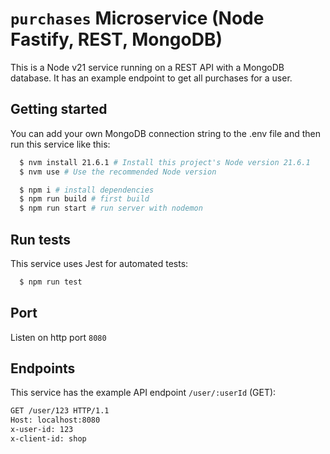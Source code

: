 # `purchases` Microservice (Node Fastify, REST, MongoDB)

This is a Node v21 service running on a REST API with a MongoDB database. It has an example endpoint to get all purchases for a user.

## Getting started

You can add your own MongoDB connection string to the .env file and then run this service like this:

```bash
  $ nvm install 21.6.1 # Install this project's Node version 21.6.1
  $ nvm use # Use the recommended Node version

  $ npm i # install dependencies
  $ npm run build # first build
  $ npm run start # run server with nodemon
```

## Run tests

This service uses Jest for automated tests:

```bash
  $ npm run test
```

## Port

Listen on http port `8080`

## Endpoints

This service has the example API endpoint `/user/:userId` (GET):

```bash
GET /user/123 HTTP/1.1
Host: localhost:8080
x-user-id: 123
x-client-id: shop
```
